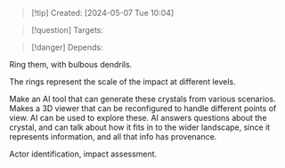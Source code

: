 
>[!tip] Created: [2024-05-07 Tue 10:04]

>[!question] Targets: 

>[!danger] Depends: 

Ring them, with bulbous dendrils.

The rings represent the scale of the impact at different levels.

Make an AI tool that can generate these crystals from various scenarios.  Makes a 3D viewer that can be reconfigured to handle different points of view.  AI can be used to explore these.  AI answers questions about the crystal, and can talk about how it fits in to the wider landscape, since it represents information, and all that info has provenance.

Actor identification, impact assessment.